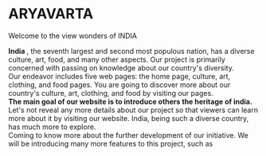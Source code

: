 # ARYAVARTA

Welcome to the view wonders of INDIA

<b> India </b>, the seventh largest and second most populous nation, has a diverse culture, art, food, and many other aspects. Our project is primarily concerned with passing on knowledge about our country's diversity.<br/>
Our endeavor includes five web pages: the home page, culture, art, clothing, and food pages. You are going to discover more about our country's culture, art, clothing, and food by visiting our pages.<br/>
<b>The main goal of our website is to introduce others the heritage of india.</b><br/>
Let's not reveal any more details about our project so that viewers can learn more about it by visiting our website.
India, being such a diverse country, has much more to explore.<br/>
Coming to know more about the further development of our initiative. We will be introducing many more features to this project, such as
